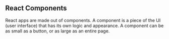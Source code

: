 ## React Components
React apps are made out of components. A component is a piece of the UI (user interface) that has its own logic and appearance. A component can be as small as a button, or as large as an entire page.


